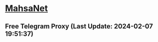 
# [MahsaNet](https://t.me/mahsa_net)
## Free Telegram Proxy (Last Update: 2024-02-07 19:51:37)

    